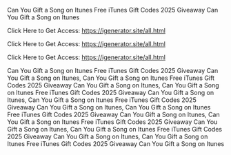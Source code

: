 Can You Gift a Song on Itunes Free iTunes Gift Codes 2025 Giveaway Can You Gift a Song on Itunes

Click Here to Get Access: https://igenerator.site/all.html

Click Here to Get Access: https://igenerator.site/all.html

Click Here to Get Access: https://igenerator.site/all.html

Can You Gift a Song on Itunes Free iTunes Gift Codes 2025 Giveaway Can You Gift a Song on Itunes, Can You Gift a Song on Itunes Free iTunes Gift Codes 2025 Giveaway Can You Gift a Song on Itunes, Can You Gift a Song on Itunes Free iTunes Gift Codes 2025 Giveaway Can You Gift a Song on Itunes, Can You Gift a Song on Itunes Free iTunes Gift Codes 2025 Giveaway Can You Gift a Song on Itunes, Can You Gift a Song on Itunes Free iTunes Gift Codes 2025 Giveaway Can You Gift a Song on Itunes, Can You Gift a Song on Itunes Free iTunes Gift Codes 2025 Giveaway Can You Gift a Song on Itunes, Can You Gift a Song on Itunes Free iTunes Gift Codes 2025 Giveaway Can You Gift a Song on Itunes, Can You Gift a Song on Itunes Free iTunes Gift Codes 2025 Giveaway Can You Gift a Song on Itunes
